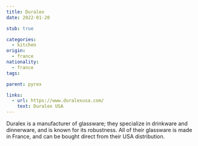```yaml
---
title: Duralex
date: 2022-01-20

stub: true

categories:
  - kitchen
origin:
  - france
nationality:
  - france
tags:

parent: pyrex

links:
  - url: https://www.duralexusa.com/
    text: Duralex USA
---
```


Duralex is a manufacturer of glassware; they specialize in drinkware and
dinnerware, and is known for its robustness. All of their glassware is made in
France, and can be bought direct from their USA distribution.
